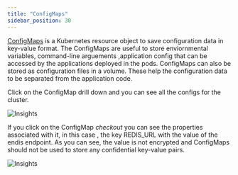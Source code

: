 ```yaml
---
title: "ConfigMaps"
sidebar_position: 30
---
```


[ConfigMaps](https://kubernetes.io/docs/concepts/configuration/configmap/) is a Kubernetes resource object to save configuration data in key-value format. The ConfigMaps are useful to store enviornmental variables, command-line arguements ,application config that can be accessed by the applications deployed in the pods. ConfigMaps can also be stored as configuration files in a volume. These help the configuration data to be separated from the application code.

Click on the ConfigMap drill down and you can see all the configs for the cluster.

![Insights](/img/resource-view/config-configMap.jpg)

If you click on the ConfigMap <i>checkout</i> you can see the properties associated with it, in this case , the key REDIS_URL with the value of the endis endpoint. As you can see, the value is not encrypted and ConfigMaps should not be used to store any confidential key-value pairs.

![Insights](/img/resource-view/config-configmap-1.jpg)


